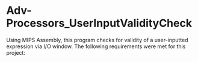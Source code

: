 # Adv-Processors_UserInputValidityCheck
Using MIPS Assembly, this program checks for validity of a user-inputted expression via I/O window. The following requirements were met for this project:
